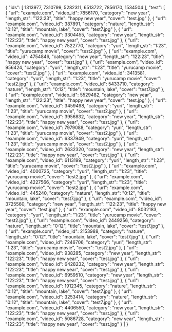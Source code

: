 {
"ids": [
1313977,
7310799,
5282311,
6513722,
7856170,
1534504
],
"test": [
{
"url": "example.com",
"video_id": 7856170,
"category": "new year",
"length_str": "122:23",
"title": "happy new year",
"cover": "test.jpg"
},
{
"url": "example.com",
"video_id": 387891,
"category": "nature",
"length_str": "0:12",
"title": "mountain, lake",
"cover": "test7.jpg"
},
{
"url": "example.com",
"video_id": 3304455,
"category": "new year",
"length_str": "122:23",
"title": "happy new year",
"cover": "test.jpg"
},
{
"url": "example.com",
"video_id": 7522770,
"category": "yuri",
"length_str": "1:23",
"title": "yurucamp movie",
"cover": "test2.jpg"
},
{
"url": "example.com",
"video_id": 4754846,
"category": "new year",
"length_str": "122:23",
"title": "happy new year",
"cover": "test.jpg"
},
{
"url": "example.com",
"video_id": 956424,
"category": "yuri",
"length_str": "1:23",
"title": "yurucamp movie",
"cover": "test2.jpg"
},
{
"url": "example.com",
"video_id": 3413581,
"category": "yuri",
"length_str": "1:23",
"title": "yurucamp movie",
"cover": "test2.jpg"
},
{
"url": "example.com",
"video_id": 5433710,
"category": "nature",
"length_str": "0:12",
"title": "mountain, lake",
"cover": "test7.jpg"
},
{
"url": "example.com",
"video_id": 5529482,
"category": "new year",
"length_str": "122:23",
"title": "happy new year",
"cover": "test.jpg"
},
{
"url": "example.com",
"video_id": 3459498,
"category": "yuri",
"length_str": "1:23",
"title": "yurucamp movie",
"cover": "test2.jpg"
},
{
"url": "example.com",
"video_id": 3956832,
"category": "new year",
"length_str": "122:23",
"title": "happy new year",
"cover": "test.jpg"
},
{
"url": "example.com",
"video_id": 7979088,
"category": "yuri",
"length_str": "1:23",
"title": "yurucamp movie",
"cover": "test2.jpg"
},
{
"url": "example.com",
"video_id": 6337949,
"category": "yuri",
"length_str": "1:23",
"title": "yurucamp movie",
"cover": "test2.jpg"
},
{
"url": "example.com",
"video_id": 2632320,
"category": "new year",
"length_str": "122:23",
"title": "happy new year",
"cover": "test.jpg"
},
{
"url": "example.com",
"video_id": 6113199,
"category": "yuri",
"length_str": "1:23",
"title": "yurucamp movie",
"cover": "test2.jpg"
},
{
"url": "example.com",
"video_id": 4000725,
"category": "yuri",
"length_str": "1:23",
"title": "yurucamp movie",
"cover": "test2.jpg"
},
{
"url": "example.com",
"video_id": 4227566,
"category": "yuri",
"length_str": "1:23",
"title": "yurucamp movie",
"cover": "test2.jpg"
},
{
"url": "example.com",
"video_id": 445240,
"category": "nature",
"length_str": "0:12",
"title": "mountain, lake",
"cover": "test7.jpg"
},
{
"url": "example.com",
"video_id": 3725560,
"category": "new year",
"length_str": "122:23",
"title": "happy new year",
"cover": "test.jpg"
},
{
"url": "example.com",
"video_id": 8032183,
"category": "yuri",
"length_str": "1:23",
"title": "yurucamp movie",
"cover": "test2.jpg"
},
{
"url": "example.com",
"video_id": 2449256,
"category": "nature",
"length_str": "0:12",
"title": "mountain, lake",
"cover": "test7.jpg"
},
{
"url": "example.com",
"video_id": 2153988,
"category": "nature",
"length_str": "0:12",
"title": "mountain, lake",
"cover": "test7.jpg"
},
{
"url": "example.com",
"video_id": 7246706,
"category": "yuri",
"length_str": "1:23",
"title": "yurucamp movie",
"cover": "test2.jpg"
},
{
"url": "example.com",
"video_id": 938285,
"category": "new year",
"length_str": "122:23",
"title": "happy new year",
"cover": "test.jpg"
},
{
"url": "example.com",
"video_id": 6428232,
"category": "new year",
"length_str": "122:23",
"title": "happy new year",
"cover": "test.jpg"
},
{
"url": "example.com",
"video_id": 6959510,
"category": "new year",
"length_str": "122:23",
"title": "happy new year",
"cover": "test.jpg"
},
{
"url": "example.com",
"video_id": 1912345,
"category": "nature",
"length_str": "0:12",
"title": "mountain, lake",
"cover": "test7.jpg"
},
{
"url": "example.com",
"video_id": 3253414,
"category": "nature",
"length_str": "0:12",
"title": "mountain, lake",
"cover": "test7.jpg"
},
{
"url": "example.com",
"video_id": 4406550,
"category": "new year",
"length_str": "122:23",
"title": "happy new year",
"cover": "test.jpg"
},
{
"url": "example.com",
"video_id": 5086728,
"category": "new year",
"length_str": "122:23",
"title": "happy new year",
"cover": "test.jpg"
}
]
}

